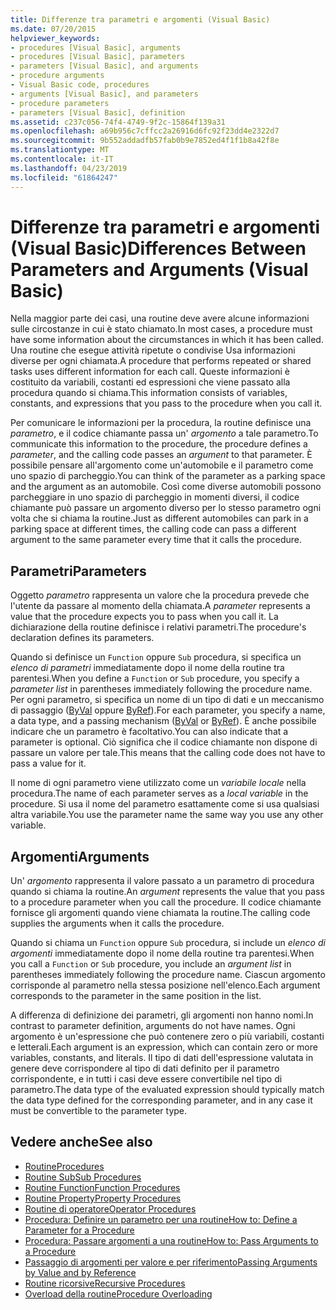 ```yaml
---
title: Differenze tra parametri e argomenti (Visual Basic)
ms.date: 07/20/2015
helpviewer_keywords:
- procedures [Visual Basic], arguments
- procedures [Visual Basic], parameters
- parameters [Visual Basic], and arguments
- procedure arguments
- Visual Basic code, procedures
- arguments [Visual Basic], and parameters
- procedure parameters
- parameters [Visual Basic], definition
ms.assetid: c237c056-74f4-4749-9f2c-15864f139a31
ms.openlocfilehash: a69b956c7cffcc2a26916d6fc92f23dd4e2322d7
ms.sourcegitcommit: 9b552addadfb57fab0b9e7852ed4f1f1b8a42f8e
ms.translationtype: MT
ms.contentlocale: it-IT
ms.lasthandoff: 04/23/2019
ms.locfileid: "61864247"
---
```

# <a name="differences-between-parameters-and-arguments-visual-basic"></a><span data-ttu-id="04877-102">Differenze tra parametri e argomenti (Visual Basic)</span><span class="sxs-lookup"><span data-stu-id="04877-102">Differences Between Parameters and Arguments (Visual Basic)</span></span>
<span data-ttu-id="04877-103">Nella maggior parte dei casi, una routine deve avere alcune informazioni sulle circostanze in cui è stato chiamato.</span><span class="sxs-lookup"><span data-stu-id="04877-103">In most cases, a procedure must have some information about the circumstances in which it has been called.</span></span> <span data-ttu-id="04877-104">Una routine che esegue attività ripetute o condivise Usa informazioni diverse per ogni chiamata.</span><span class="sxs-lookup"><span data-stu-id="04877-104">A procedure that performs repeated or shared tasks uses different information for each call.</span></span> <span data-ttu-id="04877-105">Queste informazioni è costituito da variabili, costanti ed espressioni che viene passato alla procedura quando si chiama.</span><span class="sxs-lookup"><span data-stu-id="04877-105">This information consists of variables, constants, and expressions that you pass to the procedure when you call it.</span></span>  
  
 <span data-ttu-id="04877-106">Per comunicare le informazioni per la procedura, la routine definisce una *parametro*, e il codice chiamante passa un' *argomento* a tale parametro.</span><span class="sxs-lookup"><span data-stu-id="04877-106">To communicate this information to the procedure, the procedure defines a *parameter*, and the calling code passes an *argument* to that parameter.</span></span> <span data-ttu-id="04877-107">È possibile pensare all'argomento come un'automobile e il parametro come uno spazio di parcheggio.</span><span class="sxs-lookup"><span data-stu-id="04877-107">You can think of the parameter as a parking space and the argument as an automobile.</span></span> <span data-ttu-id="04877-108">Così come diverse automobili possono parcheggiare in uno spazio di parcheggio in momenti diversi, il codice chiamante può passare un argomento diverso per lo stesso parametro ogni volta che si chiama la routine.</span><span class="sxs-lookup"><span data-stu-id="04877-108">Just as different automobiles can park in a parking space at different times, the calling code can pass a different argument to the same parameter every time that it calls the procedure.</span></span>  
  
## <a name="parameters"></a><span data-ttu-id="04877-109">Parametri</span><span class="sxs-lookup"><span data-stu-id="04877-109">Parameters</span></span>  
 <span data-ttu-id="04877-110">Oggetto *parametro* rappresenta un valore che la procedura prevede che l'utente da passare al momento della chiamata.</span><span class="sxs-lookup"><span data-stu-id="04877-110">A *parameter* represents a value that the procedure expects you to pass when you call it.</span></span> <span data-ttu-id="04877-111">La dichiarazione della routine definisce i relativi parametri.</span><span class="sxs-lookup"><span data-stu-id="04877-111">The procedure's declaration defines its parameters.</span></span>  
  
 <span data-ttu-id="04877-112">Quando si definisce un `Function` oppure `Sub` procedura, si specifica un *elenco di parametri* immediatamente dopo il nome della routine tra parentesi.</span><span class="sxs-lookup"><span data-stu-id="04877-112">When you define a `Function` or `Sub` procedure, you specify a *parameter list* in parentheses immediately following the procedure name.</span></span> <span data-ttu-id="04877-113">Per ogni parametro, si specifica un nome di un tipo di dati e un meccanismo di passaggio ([ByVal](../../../../visual-basic/language-reference/modifiers/byval.md) oppure [ByRef](../../../../visual-basic/language-reference/modifiers/byref.md)).</span><span class="sxs-lookup"><span data-stu-id="04877-113">For each parameter, you specify a name, a data type, and a passing mechanism ([ByVal](../../../../visual-basic/language-reference/modifiers/byval.md) or [ByRef](../../../../visual-basic/language-reference/modifiers/byref.md)).</span></span> <span data-ttu-id="04877-114">È anche possibile indicare che un parametro è facoltativo.</span><span class="sxs-lookup"><span data-stu-id="04877-114">You can also indicate that a parameter is optional.</span></span> <span data-ttu-id="04877-115">Ciò significa che il codice chiamante non dispone di passare un valore per tale.</span><span class="sxs-lookup"><span data-stu-id="04877-115">This means that the calling code does not have to pass a value for it.</span></span>  
  
 <span data-ttu-id="04877-116">Il nome di ogni parametro viene utilizzato come un *variabile locale* nella procedura.</span><span class="sxs-lookup"><span data-stu-id="04877-116">The name of each parameter serves as a *local variable* in the procedure.</span></span> <span data-ttu-id="04877-117">Si usa il nome del parametro esattamente come si usa qualsiasi altra variabile.</span><span class="sxs-lookup"><span data-stu-id="04877-117">You use the parameter name the same way you use any other variable.</span></span>  
  
## <a name="arguments"></a><span data-ttu-id="04877-118">Argomenti</span><span class="sxs-lookup"><span data-stu-id="04877-118">Arguments</span></span>  
 <span data-ttu-id="04877-119">Un' *argomento* rappresenta il valore passato a un parametro di procedura quando si chiama la routine.</span><span class="sxs-lookup"><span data-stu-id="04877-119">An *argument* represents the value that you pass to a procedure parameter when you call the procedure.</span></span> <span data-ttu-id="04877-120">Il codice chiamante fornisce gli argomenti quando viene chiamata la routine.</span><span class="sxs-lookup"><span data-stu-id="04877-120">The calling code supplies the arguments when it calls the procedure.</span></span>  
  
 <span data-ttu-id="04877-121">Quando si chiama un `Function` oppure `Sub` procedura, si include un *elenco di argomenti* immediatamente dopo il nome della routine tra parentesi.</span><span class="sxs-lookup"><span data-stu-id="04877-121">When you call a `Function` or `Sub` procedure, you include an *argument list* in parentheses immediately following the procedure name.</span></span> <span data-ttu-id="04877-122">Ciascun argomento corrisponde al parametro nella stessa posizione nell'elenco.</span><span class="sxs-lookup"><span data-stu-id="04877-122">Each argument corresponds to the parameter in the same position in the list.</span></span>  
  
 <span data-ttu-id="04877-123">A differenza di definizione dei parametri, gli argomenti non hanno nomi.</span><span class="sxs-lookup"><span data-stu-id="04877-123">In contrast to parameter definition, arguments do not have names.</span></span> <span data-ttu-id="04877-124">Ogni argomento è un'espressione che può contenere zero o più variabili, costanti e letterali.</span><span class="sxs-lookup"><span data-stu-id="04877-124">Each argument is an expression, which can contain zero or more variables, constants, and literals.</span></span> <span data-ttu-id="04877-125">Il tipo di dati dell'espressione valutata in genere deve corrispondere al tipo di dati definito per il parametro corrispondente, e in tutti i casi deve essere convertibile nel tipo di parametro.</span><span class="sxs-lookup"><span data-stu-id="04877-125">The data type of the evaluated expression should typically match the data type defined for the corresponding parameter, and in any case it must be convertible to the parameter type.</span></span>  
  
## <a name="see-also"></a><span data-ttu-id="04877-126">Vedere anche</span><span class="sxs-lookup"><span data-stu-id="04877-126">See also</span></span>

- [<span data-ttu-id="04877-127">Routine</span><span class="sxs-lookup"><span data-stu-id="04877-127">Procedures</span></span>](./index.md)
- [<span data-ttu-id="04877-128">Routine Sub</span><span class="sxs-lookup"><span data-stu-id="04877-128">Sub Procedures</span></span>](./sub-procedures.md)
- [<span data-ttu-id="04877-129">Routine Function</span><span class="sxs-lookup"><span data-stu-id="04877-129">Function Procedures</span></span>](./function-procedures.md)
- [<span data-ttu-id="04877-130">Routine Property</span><span class="sxs-lookup"><span data-stu-id="04877-130">Property Procedures</span></span>](./property-procedures.md)
- [<span data-ttu-id="04877-131">Routine di operatore</span><span class="sxs-lookup"><span data-stu-id="04877-131">Operator Procedures</span></span>](./operator-procedures.md)
- [<span data-ttu-id="04877-132">Procedura: Definire un parametro per una routine</span><span class="sxs-lookup"><span data-stu-id="04877-132">How to: Define a Parameter for a Procedure</span></span>](./how-to-define-a-parameter-for-a-procedure.md)
- [<span data-ttu-id="04877-133">Procedura: Passare argomenti a una routine</span><span class="sxs-lookup"><span data-stu-id="04877-133">How to: Pass Arguments to a Procedure</span></span>](./how-to-pass-arguments-to-a-procedure.md)
- [<span data-ttu-id="04877-134">Passaggio di argomenti per valore e per riferimento</span><span class="sxs-lookup"><span data-stu-id="04877-134">Passing Arguments by Value and by Reference</span></span>](./passing-arguments-by-value-and-by-reference.md)
- [<span data-ttu-id="04877-135">Routine ricorsive</span><span class="sxs-lookup"><span data-stu-id="04877-135">Recursive Procedures</span></span>](./recursive-procedures.md)
- [<span data-ttu-id="04877-136">Overload della routine</span><span class="sxs-lookup"><span data-stu-id="04877-136">Procedure Overloading</span></span>](./procedure-overloading.md)
